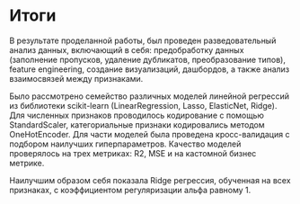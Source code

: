 # Итоги #

В результате проделанной работы, был проведен разведовательный анализ данных, включающий в себя: предобработку данных (заполнение пропусков, удаление дубликатов, преобразование типов), feature engineering, создание визуализаций, дашбордов, а также анализ взаимосвязей между признаками.

Было рассмотрено семейство различных моделей линейной регрессий из библиотеки scikit-learn (LinearRegression, Lasso, ElasticNet, Ridge). Для численных признаков проводилось кодирование с помощью StandardScaler, категориальные признаки кодировались методом OneHotEncoder. Для части моделей была проведена кросс-валидация c подбором наилучших гиперпараметров. Качество моделей проверялось на трех метриках: R2, MSE и на кастомной бизнес метрике.

Наилучшим образом себя показала Ridge регрессия, обученная на всех признаках, с коэффициентом регуляризации альфа равному 1.